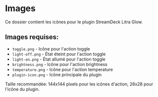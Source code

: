 # Images

Ce dossier contient les icônes pour le plugin StreamDeck Litra Glow.

## Images requises:

- `toggle.png` - Icône pour l'action toggle
- `light-off.png` - État éteint pour l'action toggle  
- `light-on.png` - État allumé pour l'action toggle
- `brightness.png` - Icône pour l'action brightness
- `temperature.png` - Icône pour l'action temperature
- `plugin-icon.png` - Icône principale du plugin

Taille recommandée: 144x144 pixels pour les icônes d'action, 28x28 pour l'icône du plugin. 